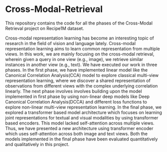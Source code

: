 # Cross-Modal-Retrieval
This repository contains the code for all the phases of the Cross-Modal Retrieval project on Recipe1M dataset.

Cross-modal representation learning has become an interesting topic of research in the field of vision and language lately. Cross-modal representation learning aims to learn common representation from multiple views. In this work, we are mainly focusing on the cross-modal retrieval, wherein given a query in one view (e.g., image), we retrieve similar instances in another view (e.g., text). We have executed our work in three phases. In the first phase, we have implemented linear model like the Canonical Correlation Analysis(CCA) model to explore classical multi-view representation learning, where we discover a shared representation of observations from different views with the complex underlying correlation linearly. The next phase involves involves building upon the model implemented in first phase by using non-linear deep models like Deep Canonical Correlation Analysis(DCCA) and different loss functions to explore non-linear multi-view representation learning. In the final phase, we explored a transformer based model architecture which focuses on learning joint representations for textual and visual modalities by using transformer based encoders. This model lacked self-attention across multiple views. Thus, we have presented a new architecture using transformer encoder which uses self-attention across both image and text views. Both the models implemented in the final phase have been evaluated quantitatively and qualitatively in this project.
